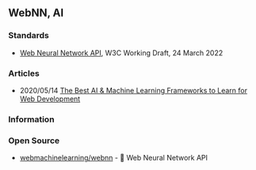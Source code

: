 ## WebNN, AI


### Standards
- [Web Neural Network API](https://www.w3.org/TR/webnn/), W3C Working Draft, 24 March 2022


### Articles
- 2020/05/14 [The Best AI & Machine Learning Frameworks to Learn for Web Development](https://www.freecodecamp.org/news/best-ai-machine-learning-frameworks-for-web-development/)


### Information



### Open Source
- [webmachinelearning/webnn](https://github.com/webmachinelearning/webnn) - 🧠 Web Neural Network API






